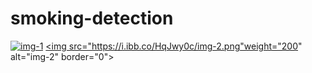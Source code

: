 # smoking-detection


<a href="https://imgbb.com/"><img src="https://i.ibb.co/Lv7ncyt/img-1.png" alt="img-1" border="0"></a>
<a href="https://ibb.co/HqJwy0c"><img src="https://i.ibb.co/HqJwy0c/img-2.png"weight="200" alt="img-2" border="0"></a>
